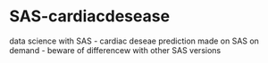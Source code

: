 # SAS-cardiacdesease
data science with SAS - cardiac deseae prediction
made on SAS on demand - beware of differencew with other SAS versions
